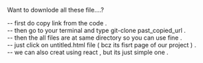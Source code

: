 Want to downlode all these file....?

-- first do copy link from the code .
<br>
-- then go to your terminal and type git-clone past_copied_url .
<br>
-- then the all files are at same directory so you can use fine .
<br>
-- just click on untitled.html file ( bcz  its fisrt page of our project ) .
<br>
-- we can also creat using react , but its just simple one .
<br>
